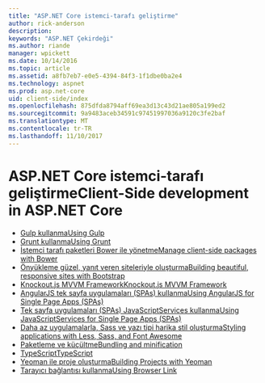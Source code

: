 ```yaml
---
title: "ASP.NET Core istemci-tarafı geliştirme"
author: rick-anderson
description: 
keywords: "ASP.NET Çekirdeği"
ms.author: riande
manager: wpickett
ms.date: 10/14/2016
ms.topic: article
ms.assetid: a8fb7eb7-e0e5-4394-84f3-1f1dbe0ba2e4
ms.technology: aspnet
ms.prod: asp.net-core
uid: client-side/index
ms.openlocfilehash: 875dfda8794aff69ea3d13c43d21ae805a199ed2
ms.sourcegitcommit: 9a9483aceb34591c97451997036a9120c3fe2baf
ms.translationtype: MT
ms.contentlocale: tr-TR
ms.lasthandoff: 11/10/2017
---
```

# <a name="client-side-development-in-aspnet-core"></a><span data-ttu-id="97aef-103">ASP.NET Core istemci-tarafı geliştirme</span><span class="sxs-lookup"><span data-stu-id="97aef-103">Client-Side development in ASP.NET Core</span></span>

- [<span data-ttu-id="97aef-104">Gulp kullanma</span><span class="sxs-lookup"><span data-stu-id="97aef-104">Using Gulp</span></span>](using-gulp.md)
- [<span data-ttu-id="97aef-105">Grunt kullanma</span><span class="sxs-lookup"><span data-stu-id="97aef-105">Using Grunt</span></span>](using-grunt.md)
- [<span data-ttu-id="97aef-106">İstemci tarafı paketleri Bower ile yönetme</span><span class="sxs-lookup"><span data-stu-id="97aef-106">Manage client-side packages with Bower</span></span>](bower.md)
- [<span data-ttu-id="97aef-107">Önyükleme güzel, yanıt veren siteleriyle oluşturma</span><span class="sxs-lookup"><span data-stu-id="97aef-107">Building beautiful, responsive sites with Bootstrap</span></span>](bootstrap.md)
- [<span data-ttu-id="97aef-108">Knockout.js MVVM Framework</span><span class="sxs-lookup"><span data-stu-id="97aef-108">Knockout.js MVVM Framework</span></span>](knockout.md)
- [<span data-ttu-id="97aef-109">AngularJS tek sayfa uygulamaları (SPAs) kullanma</span><span class="sxs-lookup"><span data-stu-id="97aef-109">Using AngularJS for Single Page Apps (SPAs)</span></span>](angular.md)
- [<span data-ttu-id="97aef-110">Tek sayfa uygulamaları (SPAs) JavaScriptServices kullanma</span><span class="sxs-lookup"><span data-stu-id="97aef-110">Using JavaScriptServices for Single Page Apps (SPAs)</span></span>](spa-services.md)
- [<span data-ttu-id="97aef-111">Daha az uygulamalarla, Sass ve yazı tipi harika stil oluşturma</span><span class="sxs-lookup"><span data-stu-id="97aef-111">Styling applications with Less, Sass, and Font Awesome</span></span>](less-sass-fa.md)
- [<span data-ttu-id="97aef-112">Paketleme ve küçültme</span><span class="sxs-lookup"><span data-stu-id="97aef-112">Bundling and minification</span></span>](bundling-and-minification.md)
- [<span data-ttu-id="97aef-113">TypeScript</span><span class="sxs-lookup"><span data-stu-id="97aef-113">TypeScript</span></span>](https://www.typescriptlang.org/docs/handbook/asp-net-core.html)
- [<span data-ttu-id="97aef-114">Yeoman ile proje oluşturma</span><span class="sxs-lookup"><span data-stu-id="97aef-114">Building Projects with Yeoman</span></span>](yeoman.md)
- [<span data-ttu-id="97aef-115">Tarayıcı bağlantısı kullanma</span><span class="sxs-lookup"><span data-stu-id="97aef-115">Using Browser Link</span></span>](using-browserlink.md)
